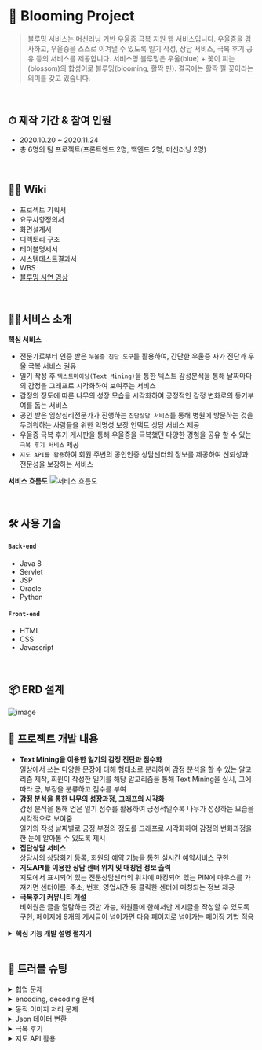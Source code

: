 # :pushpin: Blooming Project
>블루밍 서비스는 머신러닝 기반 우울증 극복 지원 웹 서비스입니다.
>우울증을 검사하고, 우울증을 스스로 이겨낼 수 있도록 일기 작성, 상담 서비스, 극복 후기 공유 등의 서비스를 제공합니다.
>서비스명 블루밍은 우울(blue) + 꽃이 피는(blossom)의 합성어로 블루밍(blooming, 활짝 핀). 결국에는 활짝 필 꽃이라는 의미를 갖고 있습니다. 

</br>

## ⏱ 제작 기간 & 참여 인원
- 2020.10.20 ~ 2020.11.24
- 총 6명의 팀 프로젝트(프론트엔드 2명, 백엔드 2명, 머신러닝 2명)

</br>

## 💁‍♂️ Wiki
- 프로젝트 기획서
- 요구사항정의서
- 화면설계서
- 디렉토리 구조
- 테이블명세서
- 시스템테스트결과서
- WBS
- [블루밍 시연 영상](https://www.youtube.com/watch?v=EmWq5_p0dwE)

</br>

## 👨‍🏫서비스 소개

__핵심 서비스__  
- 전문가로부터 인증 받은 `우울증 진단 도구`를 활용하여, 간단한 우울증 자가 진단과 우울 극복 서비스 권유
- 일기 작성 후 `텍스트마이닝(Text Mining)`을 통한 텍스트 감성분석을 통해 날짜마다의 감정을 그래프로 시각화하여 보여주는 서비스
- 감정의 정도에 따른 나무의 성장 모습을 시각화하여 긍정적인 감정 변화로의 동기부여를 돕는 서비스
- 공인 받은 임상심리전문가가 진행하는 `집단상담 서비스`를 통해 병원에 방문하는 것을 두려워하는 사람들을 위한 익명성 보장 언택트 상담 서비스 제공
- 우울증 극복 후기 게시판을 통해 우울증을 극복했던 다양한 경험을 공유 할 수 있는 `극복 후기 서비스` 제공
- `지도 API를 활용`하여 회원 주변의 공인인증 상담센터의 정보를 제공하여 신뢰성과 전문성을 보장하는 서비스

__서비스 흐름도__
![서비스 흐름도](https://user-images.githubusercontent.com/70616657/117522771-256f6000-aff0-11eb-8b3f-d4cd107c9442.PNG)
  

</br>

## 🛠 사용 기술
#### `Back-end`
  - Java 8
  - Servlet
  - JSP
  - Oracle
  - Python
#### `Front-end`
  - HTML
  - CSS
  - Javascript

</br>

## 📦 ERD 설계
![image](https://user-images.githubusercontent.com/70616657/117235987-bf090700-ae62-11eb-869a-003342bd51a4.png)



## 🔎 프로젝트 개발 내용  

- __Text Mining을 이용한 일기의 감정 진단과 점수화__  
일상에서 쓰는 다양한 문장에 대해 형태소로 분리하여 감정 분석을 할 수 있는 알고리즘 제작, 회원이 작성한 일기를 해당 알고리즘을 통해 Text Mining을 실시, 그에 따라 긍, 부정을 분류하고 점수를 부여  
- __감정 분석을 통한 나무의 성장과정, 그래프의 시각화__  
감정 분석을 통해 얻은 일기 점수를 활용하여 긍정적일수록 나무가 성장하는 모습을 시각적으로 보여줌  
일기의 작성 날짜별로 긍정,부정의 정도를 그래프로 시각화하여 감정의 변화과정을 한 눈에 알아볼 수 있도록 제시  
- __집단상담 서비스__  
상담사의 상담회기 등록, 회원의 예약 기능을 통한 실시간 예약서비스 구현  
- __지도API를 이용한 상담 센터 위치 및 매칭된 정보 출력__  
지도에서 표시되어 있는 전문상담센터의 위치에 마킹되어 있는 PIN에 마우스를 가져가면 센터이름, 주소, 번호, 영업시간 등 클릭한 센터에 매칭되는 정보 제공  
- __극복후기 커뮤니티 개설__  
비회원은 글을 열람하는 것만 가능, 회원들에 한해서만 게시글을 작성할 수 있도록 구현, 페이지에 9개의 게시글이 넘어가면 다음 페이지로 넘어가는 페이징 기법 적용  

<details>
<summary><b>핵심 기능 개발 설명 펼치기</b></summary>
<div markdown="1">

### 0️⃣ 전체 흐름
  
![image](https://user-images.githubusercontent.com/70616657/145711763-bdad77ab-5bbe-439e-b540-64a5ad2eab64.png)

__JSP와 Servlet을 기반으로 제작__
- JSP를 활용하여 화면 출력 및 Servlet으로 데이터 전달.
- 매핑된 각 URL에 알맞는 Servlet에서 비즈니스 로직 처리
- DAO 패키지 class에는 DB연동 로직을 구현.
- Python Flask를 활용하여 Servlet과 Python 서버 간의 API 통신 구현.


<details>
<summary><b>일기 기능 펼치기</b></summary>
<div markdown="1">
  
### 1️⃣ 일기 기능

__일기 작성 기능__  
- **데이터 입력 및 요청** :pushpin: [코드 확인](https://github.com/Jsim6342/blooming-project/blob/239e746c9e85225b3ef2ef651c77802622cb8453/Blooming/WebContent/diaryWrite.jsp#L103-L144)
  - JSP에서 form에서 Flask 서버 주소로 작성한 일기 데이터를 전송합니다.  

</br>

- **Flask** :pushpin: [코드 확인]()
  - JSP로 부터 전송 받은 데이터를 학습한 모델로 가공 후, Servlet으로 return 합니다.  

</br>

- **Servlet** :pushpin: [코드 확인](https://github.com/Jsim6342/blooming-project/blob/239e746c9e85225b3ef2ef651c77802622cb8453/Blooming/src/com/control/DiaryPost.java#L15)
  - Flask로 부터 받아온 데이터를 DB에 저장합니다.  
 

</br>
</br>

__일기 출력 기능__  
- **날짜에 따른 일기 출력** 
  - 사용자로 부터 날짜를 입력 받아 DB에서 해당 날짜에 해당하는 일기 데이터를 조회하여, 일기 제목을 출력해줍니다. 이 때, Ajax를 활용해 비동기화 출력을 구현했습니다.
  - 제목을 누르면, 일기 제목에 해당하는 구체적인 내용 값을 DB에서 조회하여 새 페이지에 출력해줍니다.
  - :pushpin: [조회 부분 코드 확인](https://github.com/Jsim6342/blooming-project/blob/239e746c9e85225b3ef2ef651c77802622cb8453/Blooming/WebContent/diary.jsp#L247-L257)
  - :pushpin: [Ajax 부분 코드 확인](https://github.com/Jsim6342/blooming-project/blob/239e746c9e85225b3ef2ef651c77802622cb8453/Blooming/WebContent/diary.jsp#L310-L340)

</br>
</br>

__이미지, 그래프 출력 기능__  
- **그래프 출력** :pushpin: [코드 확인](https://github.com/Jsim6342/blooming-project/blob/239e746c9e85225b3ef2ef651c77802622cb8453/Blooming/WebContent/diary.jsp#L69-L116)
  - 구글 차트 API를 활용하여 그래프를 구현했습니다. 작성한 일기 점수에 따라 그래프 점수를 책정하여 출력해줍니다.  

</br>

- **나무 성장 이미지 출력** 
  - 일기 점수에 따라 출력할 이미지를 선택하여 출력해줍니다.  
  - :pushpin: [움직이는 해 이미지 코드 확인](https://github.com/Jsim6342/blooming-project/blob/239e746c9e85225b3ef2ef651c77802622cb8453/Blooming/WebContent/diary.jsp#L17-L39)
  - :pushpin: [점수에 따라 변하는 나무 코드 확인](https://github.com/Jsim6342/blooming-project/blob/239e746c9e85225b3ef2ef651c77802622cb8453/Blooming/WebContent/diary.jsp#L215-L235)

</div>
</details>

</br>

<details>
<summary><b>상담 예약 기능 펼치기</b></summary>
<div markdown="1">
  
### 2️⃣ 상담 예약 기능
  
__상담 신청__  
- **상담 신청** 
  - 상담 신청 버튼을 누르면, 상담 게시글을 작성한 상담자를 받고, 세션에 저장되어 있는 접속한 사람의 이메일과 연관된 정보를 DB에서 조회 후, 해당 데이터를 예약 테이블 DB에 저장합니다. 이 때, 한글 데이터 깨짐 방지를 위해 encodeURI를 활용했습니다.
- :pushpin: [JSP 코드 확인](https://github.com/Jsim6342/blooming-project/blob/239e746c9e85225b3ef2ef651c77802622cb8453/Blooming/WebContent/counsel.jsp#L246-L256)
- :pushpin: [Servlet 코드 확인](https://github.com/Jsim6342/blooming-project/blob/239e746c9e85225b3ef2ef651c77802622cb8453/Blooming/src/com/control/ReserveRequest.java#L17)

</br>
</br>

__상담 출력__  
- **상담 게시글 출력** :pushpin: [코드 확인](https://github.com/Jsim6342/blooming-project/blob/239e746c9e85225b3ef2ef651c77802622cb8453/Blooming/WebContent/counsel.jsp#L150-L201)
  - 세션에 저장된 이메일을 조회하여 회원, 상담사, 예약, 비예약 등 상황별로 출력문을 조정하여 상담 게시글 상태를 출력해줍니다. 

</br>

- **상담 예약 리스트 조회**  :pushpin: [코드 확인](https://github.com/Jsim6342/blooming-project/blob/239e746c9e85225b3ef2ef651c77802622cb8453/Blooming/WebContent/booking.jsp#L106-L181)
  - 세션에 저장된 이메일을 통해 접속한 사람과 연관된 상담 예약 현황을 예약 테이블 DB에서 조회하여 출력해줍니다.  

</div>
</details>

</br>

<details>
<summary><b>지도, 센터 찾기 기능 펼치기</b></summary>
<div markdown="1">

### 3️⃣ 지도API를 활용한 센터 찾기 기능
__지도 기능__  
- **마커 표시 및 센터 찾기 기능** 
  - 카카오톡 지도 API를 활용하여 지도와 관련된 서비스 구현했습니다.
  - 마우스와 접촉한 데이터 문자열을 필요한 부분만 파싱 후, Ajax를 통해 파싱된 데이터를 DB에서 센터를 찾는 검색 조건으로 활용했습니다. 
  - :pushpin: [JSP 코드 확인](https://github.com/Jsim6342/blooming-project/blob/239e746c9e85225b3ef2ef651c77802622cb8453/Blooming/WebContent/contact.jsp#L107-L205)
  - :pushpin: [Ajax 코드 확인](https://github.com/Jsim6342/blooming-project/blob/239e746c9e85225b3ef2ef651c77802622cb8453/Blooming/WebContent/contact.jsp#L311-L339)
  - :pushpin: [Servlet 코드 확인](https://github.com/Jsim6342/blooming-project/blob/239e746c9e85225b3ef2ef651c77802622cb8453/Blooming/src/com/control/CenterCheck.java#L19)

</br>

</div>
</details>

</br>

<details>
<summary><b>로그인 기능 펼치기</b></summary>
<div markdown="1">

### 4️⃣ 그 외 기능
- **로그인, 회원가입 기능** 
  - JSP으로 부터 받은 회원 정보와 DB 내의 회원 정보 일치여부 확인하여 로그인 기능을 구현했습니다.
  - 회원가입 시, Ajax를 통해 이메일, 닉네임 중복을 확인하는 기능을 구현했습니다.
  - :pushpin: [로그인 Servlet 코드 확인](https://github.com/Jsim6342/blooming-project/blob/239e746c9e85225b3ef2ef651c77802622cb8453/Blooming/src/com/control/LoginService.java#L19)
  - :pushpin: [회원가입 Ajax 코드 확인](https://github.com/Jsim6342/blooming-project/blob/239e746c9e85225b3ef2ef651c77802622cb8453/Blooming/WebContent/signup.html#L229-L289)
  
  </br>
  
  - **극복 후기 페이지** 
  - JSP와 DAO에 페이징 로직을 직접 계산하는 형태로 구현하여 페이징 기능을 구현하였습니다.
  - :pushpin: [JSP 코드 확인](https://github.com/Jsim6342/blooming-project/blob/239e746c9e85225b3ef2ef651c77802622cb8453/Blooming/WebContent/comments.jsp#L111-L126)
  - :pushpin: [DAO 코드 확인](https://github.com/Jsim6342/blooming-project/blob/239e746c9e85225b3ef2ef651c77802622cb8453/Blooming/src/com/DAO/ReviewDAO.java#L212)


</div>
</details>

</br>

</div>
</details>

</br>

## 🌟 트러블 슈팅

<details>
<summary> 협업 문제 </summary>
<div markdown="1">
  
  - 역할 분배 및 git을 통한 협업 활성화
   
</div>
</details> 

<details>
<summary> encoding, decoding 문제 </summary>
<div markdown="1">
  
  - 한글 데이터 인코딩 문제 해결
   
</div>
</details>

<details>
<summary> 동적 이미지 처리 문제 </summary>
<div markdown="1">
  
  - 로테이션 함수 사용 및 if-else를 활용하여 데이터에 적합한 이미지 출력 처리
   
</div>
</details>

<details>
<summary> Json 데이터 변환 </summary>
<div markdown="1">
  
  - Ajax 통신 간, JSON 데이터 변환. Gson 사용
   
</div>
</details>

<details>
<summary> 극복 후기  </summary>
<div markdown="1">
  
  - 문자열 파싱 및 제공된 함수 변형
   
</div>
</details>

<details>
<summary> 지도 API 활용 </summary>
<div markdown="1">
  
  - 문자열 파싱 및 제공된 함수 변형
   
</div>
</details>


